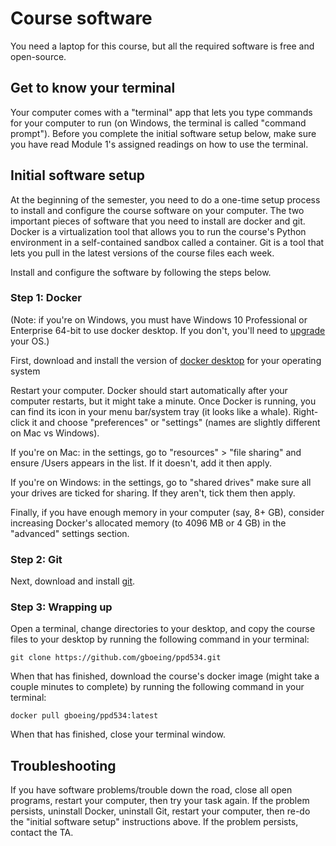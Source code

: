 # Course software

You need a laptop for this course, but all the required software is free and open-source.



## Get to know your terminal

Your computer comes with a "terminal" app that lets you type commands for your computer to run (on Windows, the terminal is called "command prompt"). Before you complete the initial software setup below, make sure you have read Module 1's assigned readings on how to use the terminal.



## Initial software setup

At the beginning of the semester, you need to do a one-time setup process to install and configure the course software on your computer. The two important pieces of software that you need to install are docker and git. Docker is a virtualization tool that allows you to run the course's Python environment in a self-contained sandbox called a container. Git is a tool that lets you pull in the latest versions of the course files each week.

Install and configure the software by following the steps below.


### Step 1: Docker

(Note: if you're on Windows, you must have Windows 10 Professional or Enterprise 64-bit to use docker desktop. If you don't, you'll need to [upgrade](https://support.microsoft.com/en-us/help/12384/windows-10-upgrading-home-to-pro) your OS.)

First, download and install the version of [docker desktop](https://www.docker.com/products/docker-desktop) for your operating system

Restart your computer. Docker should start automatically after your computer restarts, but it might take a minute. Once Docker is running, you can find its icon in your menu bar/system tray (it looks like a whale). Right-click it and choose "preferences" or "settings" (names are slightly different on Mac vs Windows).

If you're on Mac: in the settings, go to "resources" > "file sharing" and ensure /Users appears in the list. If it doesn't, add it then apply.

If you're on Windows: in the settings, go to "shared drives" make sure all your drives are ticked for sharing. If they aren't, tick them then apply.

Finally, if you have enough memory in your computer (say, 8+ GB), consider increasing Docker's allocated memory (to 4096 MB or 4 GB) in the "advanced" settings section.


### Step 2: Git

Next, download and install [git](https://git-scm.com/downloads).


### Step 3: Wrapping up

Open a terminal, change directories to your desktop, and copy the course files to your desktop by running the following command in your terminal:

```
git clone https://github.com/gboeing/ppd534.git
```

When that has finished, download the course's docker image (might take a couple minutes to complete) by running the following command in your terminal:

```
docker pull gboeing/ppd534:latest
```

When that has finished, close your terminal window.



## Troubleshooting

If you have software problems/trouble down the road, close all open programs, restart your computer, then try your task again. If the problem persists, uninstall Docker, uninstall Git, restart your computer, then re-do the "initial software setup" instructions above. If the problem persists, contact the TA.
